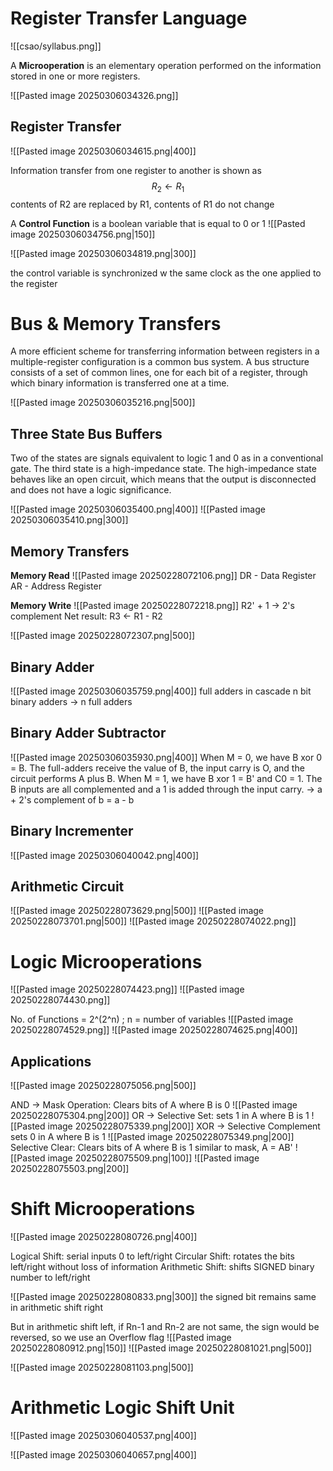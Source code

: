 # Register Transfer Language
![[csao/syllabus.png]]

A **Microoperation** is an elementary operation performed on the information stored in one or more registers.

![[Pasted image 20250306034326.png]]

## Register Transfer

![[Pasted image 20250306034615.png|400]]

Information transfer from one register to another is shown as 
$$ R_2 \leftarrow R_1$$
contents of R2 are replaced by R1, contents of R1 do not change

A **Control Function** is a boolean variable that is equal to 0 or 1 
![[Pasted image 20250306034756.png|150]]

![[Pasted image 20250306034819.png|300]]

the control variable is synchronized w the same clock as the one applied to the register
# Bus & Memory Transfers

A more efficient scheme for transferring information between registers in a multiple-register configuration is a common bus system. A bus structure consists of a set of common lines, one for each bit of a register, through which binary information is transferred one at a time.

![[Pasted image 20250306035216.png|500]]

## Three State Bus Buffers

Two of the states are signals equivalent to logic 1 and 0 as in a conventional gate. The third state is a high-impedance state. The high-impedance state behaves like an open circuit, which means that the output is disconnected and does not have a logic significance.

![[Pasted image 20250306035400.png|400]]
![[Pasted image 20250306035410.png|300]]
## Memory Transfers

**Memory Read**
![[Pasted image 20250228072106.png]]
DR - Data Register
AR - Address Register

**Memory Write**
![[Pasted image 20250228072218.png]]
R2' + 1 -> 2's complement
Net result: R3 <- R1 - R2

![[Pasted image 20250228072307.png|500]]

## Binary Adder

![[Pasted image 20250306035759.png|400]]
full adders in cascade
n bit binary adders -> n full adders
## Binary Adder Subtractor

![[Pasted image 20250306035930.png|400]]
When M = 0, we have B xor 0 = B. The full-adders receive the value of B, the input carry is O, and the circuit performs A plus B. When M = 1, we have B xor 1 = B' and C0 = 1. The B inputs are all complemented and a 1 is added through the input carry.
-> a + 2's complement of b = a - b
## Binary Incrementer

![[Pasted image 20250306040042.png|400]]
## Arithmetic Circuit

![[Pasted image 20250228073629.png|500]]
![[Pasted image 20250228073701.png|500]]
![[Pasted image 20250228074022.png]]

# Logic Microoperations

![[Pasted image 20250228074423.png]]
![[Pasted image 20250228074430.png]]

No. of Functions = 2^(2^n) ; n = number of variables
![[Pasted image 20250228074529.png]]
![[Pasted image 20250228074625.png|400]]

## Applications

![[Pasted image 20250228075056.png|500]]

AND -> Mask Operation: Clears bits of A where B is 0
![[Pasted image 20250228075304.png|200]]
OR -> Selective Set: sets 1 in A where B is 1
![[Pasted image 20250228075339.png|200]]
XOR -> Selective Complement sets 0 in A where B is 1
![[Pasted image 20250228075349.png|200]]
Selective Clear: Clears bits of A where B is 1
similar to mask, A = AB'
![[Pasted image 20250228075509.png|100]]
![[Pasted image 20250228075503.png|200]]

# Shift Microoperations

![[Pasted image 20250228080726.png|400]]

Logical Shift: serial inputs 0 to left/right
Circular Shift: rotates the bits left/right without loss of information
Arithmetic Shift: shifts SIGNED binary number to left/right

![[Pasted image 20250228080833.png|300]]
the signed bit remains same in arithmetic shift right

But in arithmetic shift left, if Rn-1 and Rn-2 are not same, the sign would be reversed, so we use an Overflow flag
![[Pasted image 20250228080912.png|150]]
![[Pasted image 20250228081021.png|500]]

![[Pasted image 20250228081103.png|500]]

# Arithmetic Logic Shift Unit

![[Pasted image 20250306040537.png|400]]

![[Pasted image 20250306040657.png|400]]